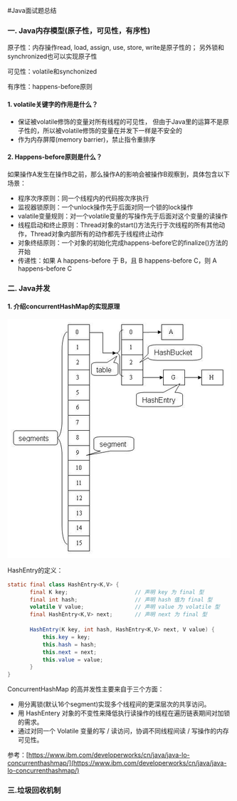 #Java面试题总结

### 一. Java内存模型(原子性，可见性，有序性)
原子性：内存操作read, load, assign, use, store, write是原子性的； 另外锁和synchronized也可以实现原子性

可见性：volatile和synchonized

有序性：happens-before原则
#### 1. volatile关键字的作用是什么？

* 保证被volatile修饰的变量对所有线程的可见性， 但由于Java里的运算不是原子性的，所以被volatile修饰的变量在并发下一样是不安全的
* 作为内存屏障(memory barrier)，禁止指令重排序

 
#### 2. Happens-before原则是什么？
如果操作A发生在操作B之前，那么操作A的影响会被操作B观察到，具体包含以下场景：

* 程序次序原则：同一个线程内的代码按次序执行
* 监视器锁原则：一个unlock操作先于后面对同一个锁的lock操作
* valatile变量规则：对一个volatile变量的写操作先于后面对这个变量的读操作
* 线程启动和终止原则：Thread对象的start()方法先行于次线程的所有其他动作，Thread对象内部所有的动作都先于线程终止动作
* 对象终结原则：一个对象的初始化完成happens-before它的finalize()方法的开始
* 传递性：如果 A happens-before 于 B，且 B happens-before C，则 A happens-before C

 
### 二. Java并发
#### 1. 介绍concurrentHashMap的实现原理 
![](images/concurrentHashMap.jpg)

HashEntry的定义：

```java
static final class HashEntry<K,V> { 
       final K key;                     // 声明 key 为 final 型
       final int hash;                  // 声明 hash 值为 final 型 
       volatile V value;                // 声明 value 为 volatile 型
       final HashEntry<K,V> next;       // 声明 next 为 final 型 
 
       HashEntry(K key, int hash, HashEntry<K,V> next, V value) { 
           this.key = key; 
           this.hash = hash; 
           this.next = next; 
           this.value = value; 
       } 
}
```
ConcurrentHashMap 的高并发性主要来自于三个方面：

* 用分离锁(默认16个segment)实现多个线程间的更深层次的共享访问。
* 用 HashEntery 对象的不变性来降低执行读操作的线程在遍历链表期间对加锁的需求。
* 通过对同一个 Volatile 变量的写 / 读访问，协调不同线程间读 / 写操作的内存可见性。

参考：[https://www.ibm.com/developerworks/cn/java/java-lo-concurrenthashmap/](https://www.ibm.com/developerworks/cn/java/java-lo-concurrenthashmap/)


### 三.垃圾回收机制